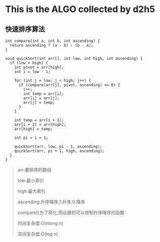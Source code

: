 # This is the ALGO collected by d2h5

## 快速排序算法

```
int compare(int a, int b, int ascending) {
  return ascending ? (a - b) : (b - a);
}

void quickSort(int arr[], int low, int high, int ascending) {
  if (low < high) {
    int pivot = arr[high];
    int i = low - 1;

    for (int j = low; j < high; j++) {
      if (compare(arr[j], pivot, ascending) <= 0) {
        i++;
        int temp = arr[i];
        arr[i] = arr[j];
        arr[j] = temp;
      }
    }

    int temp = arr[i + 1];
    arr[i + 1] = arr[high];
    arr[high] = temp;

    int pi = i + 1;

    quickSort(arr, low, pi - 1, ascending);
    quickSort(arr, pi + 1, high, ascending);
  }
}
```

> arr:要排序的数组
>
> low:最小索引
>
> high:最大索引
>
> ascending:升序降序,1:升序,0:降序
>
> compare()为了简化,而设置的可以控制升序降序的函数
>
> 时间复杂度:O(nlong n)
>
> 空间复杂度:O(log n)
